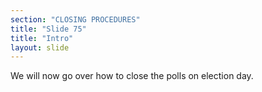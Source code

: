 ```yaml
---
section: "CLOSING PROCEDURES"
title: "Slide 75"
title: "Intro"
layout: slide
---
```


We will now go over how to close the polls on election day.
